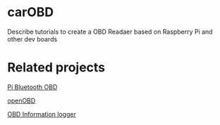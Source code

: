 # carOBD

Describe tutorials to create a OBD Readaer based on Raspberry Pi and other dev boards

# Related projects

[Pi Bluetooth OBD](https://github.com/eron93br/pi-bluetooth-obd)

[openOBD](https://github.com/isand3r/openOBD)

[OBD Information logger](https://github.com/eron93br/carOBD/tree/master/josephvaner)
